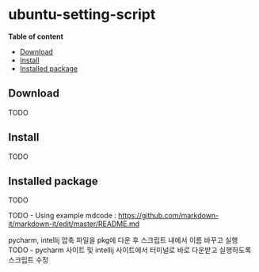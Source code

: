 # ubuntu-setting-script

__Table of content__

- [Download](#download)
- [Install](#install)
- [Installed package](#installed-package)

## Download

TODO

## Install

TODO

## Installed package

TODO

TODO - Using example mdcode : https://github.com/markdown-it/markdown-it/edit/master/README.md

pycharm, intellij 압축 파일을 pkg에 다운 후 스크립트 내에서 이름 바꾸고 실행
TODO - pycharm 사이트 및 intellij 사이트에서 터미널로 바로 다운받고 실행하도록 스크립트 수정